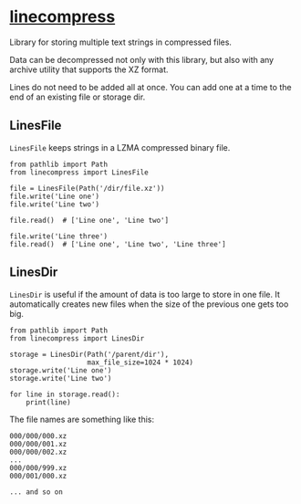 # [linecompress](https://github.com/rtmigo/linecompress_py#readme)

Library for storing multiple text strings in compressed files.

Data can be decompressed not only with this library, but also with any archive
utility that supports the XZ format.

Lines do not need to be added all at once. You can add one at a time to the 
end of an existing file or storage dir.

## LinesFile

`LinesFile` keeps strings in a LZMA compressed binary file.

```python3
from pathlib import Path
from linecompress import LinesFile

file = LinesFile(Path('/dir/file.xz'))
file.write('Line one')
file.write('Line two')

file.read()  # ['Line one', 'Line two']

file.write('Line three')
file.read()  # ['Line one', 'Line two', 'Line three']
```

## LinesDir

`LinesDir` is useful if the amount of data is too large to store in one file. It
automatically creates new files when the size of the previous one gets too big.

```python3
from pathlib import Path
from linecompress import LinesDir

storage = LinesDir(Path('/parent/dir'),
                   max_file_size=1024 * 1024)
storage.write('Line one')
storage.write('Line two')

for line in storage.read():
    print(line)
```

The file names are something like this:

```
000/000/000.xz
000/000/001.xz
000/000/002.xz
...
000/000/999.xz
000/001/000.xz

... and so on
```